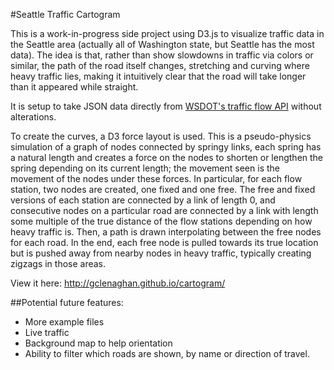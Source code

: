 #Seattle Traffic Cartogram

This is a work-in-progress side project using D3.js to visualize traffic data
in the Seattle area (actually all of Washington state, but Seattle has the most data).
The idea is that, rather than show slowdowns in traffic via colors or similar,
the path of the road itself changes, stretching and curving where heavy traffic lies,
making it intuitively clear that the road will take longer than it appeared while straight.

It is setup to take JSON data directly from [WSDOT's traffic flow API](http://wsdot.com/traffic/api/) without alterations.

To create the curves, a D3 force layout is used. This is a pseudo-physics simulation
of a graph of nodes connected by springy links, each spring has a natural length
and creates a force on the nodes to shorten or lengthen the spring depending on
its current length; the movement seen is the movement of the nodes under these forces.
In particular, for each flow station, two nodes are created, one fixed and one free.
The free and fixed versions of each station are connected by a link of length 0, and consecutive
nodes on a particular road are connected by a link with length some multiple of the true distance
of the flow stations depending on how heavy traffic is. Then, a path is drawn interpolating
between the free nodes for each road. In the end, each free node is pulled towards its true
location but is pushed away from nearby nodes in heavy traffic, typically creating zigzags
in those areas.

View it here: http://gclenaghan.github.io/cartogram/

##Potential future features:
 * More example files
 * Live traffic
 * Background map to help orientation
 * Ability to filter which roads are shown, by name or direction of travel.
